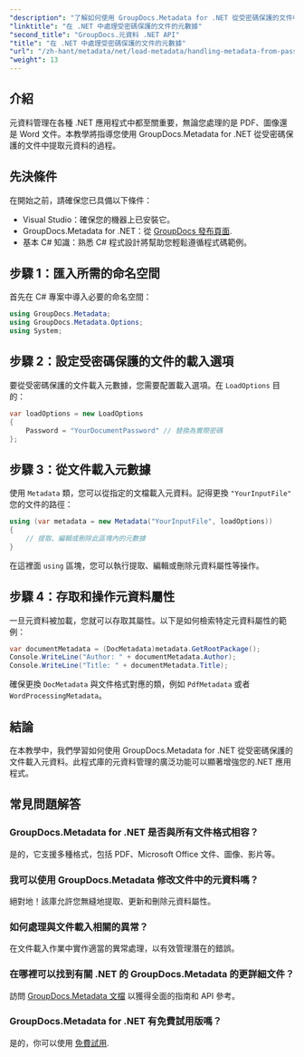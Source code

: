 ```yaml
---
"description": "了解如何使用 GroupDocs.Metadata for .NET 從受密碼保護的文件中有效地提取和管理元資料。本綜合教程涵蓋了基本步驟，包括設定載入選項、存取元資料屬性。"
"linktitle": "在 .NET 中處理受密碼保護的文件的元數據"
"second_title": "GroupDocs.元資料 .NET API"
"title": "在 .NET 中處理受密碼保護的文件的元數據"
"url": "/zh-hant/metadata/net/load-metadata/handling-metadata-from-password-protected-document/"
"weight": 13
---
```


## 介紹

元資料管理在各種 .NET 應用程式中都至關重要，無論您處理的是 PDF、圖像還是 Word 文件。本教學將指導您使用 GroupDocs.Metadata for .NET 從受密碼保護的文件中提取元資料的過程。

## 先決條件

在開始之前，請確保您已具備以下條件：

- Visual Studio：確保您的機器上已安裝它。
- GroupDocs.Metadata for .NET：從 [GroupDocs 發布頁面](https://releases。groupdocs.com/metadata/net/).
- 基本 C# 知識：熟悉 C# 程式設計將幫助您輕鬆遵循程式碼範例。

## 步驟 1：匯入所需的命名空間

首先在 C# 專案中導入必要的命名空間：

```csharp
using GroupDocs.Metadata;
using GroupDocs.Metadata.Options;
using System;
```

## 步驟 2：設定受密碼保護的文件的載入選項

要從受密碼保護的文件載入元數據，您需要配置載入選項。在 `LoadOptions` 目的：

```csharp
var loadOptions = new LoadOptions
{
    Password = "YourDocumentPassword" // 替換為實際密碼
};
```

## 步驟 3：從文件載入元數據

使用 `Metadata` 類，您可以從指定的文檔載入元資料。記得更換 `"YourInputFile"` 您的文件的路徑：

```csharp
using (var metadata = new Metadata("YourInputFile", loadOptions))
{
    // 提取、編輯或刪除此區塊內的元數據
}
```

在這裡面 `using` 區塊，您可以執行提取、編輯或刪除元資料屬性等操作。

## 步驟 4：存取和操作元資料屬性

一旦元資料被加載，您就可以存取其屬性。以下是如何檢索特定元資料屬性的範例：

```csharp
var documentMetadata = (DocMetadata)metadata.GetRootPackage();
Console.WriteLine("Author: " + documentMetadata.Author);
Console.WriteLine("Title: " + documentMetadata.Title);
```

確保更換 `DocMetadata` 與文件格式對應的類，例如 `PdfMetadata` 或者 `WordProcessingMetadata`。

## 結論

在本教學中，我們學習如何使用 GroupDocs.Metadata for .NET 從受密碼保護的文件載入元資料。此程式庫的元資料管理的廣泛功能可以顯著增強您的.NET 應用程式。

## 常見問題解答

### GroupDocs.Metadata for .NET 是否與所有文件格式相容？
是的，它支援多種格式，包括 PDF、Microsoft Office 文件、圖像、影片等。

### 我可以使用 GroupDocs.Metadata 修改文件中的元資料嗎？
絕對地！該庫允許您無縫地提取、更新和刪除元資料屬性。

### 如何處理與文件載入相關的異常？
在文件載入作業中實作適當的異常處理，以有效管理潛在的錯誤。

### 在哪裡可以找到有關 .NET 的 GroupDocs.Metadata 的更詳細文件？
訪問 [GroupDocs.Metadata 文檔](https://reference.groupdocs.com/metadata/net/) 以獲得全面的指南和 API 參考。

### GroupDocs.Metadata for .NET 有免費試用版嗎？
是的，你可以使用 [免費試用](https://releases。groupdocs.com/).